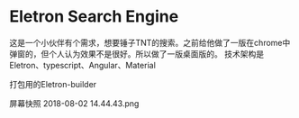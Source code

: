 # Eletron Search Engine

这是一个小伙伴有个需求，想要锤子TNT的搜索。之前给他做了一版在chrome中弹窗的，但个人认为效果不是很好。所以做了一版桌面版的。
技术架构是Eletron、typescript、Angular、Material

打包用的Eletron-builder

屏幕快照 2018-08-02 14.44.43.png